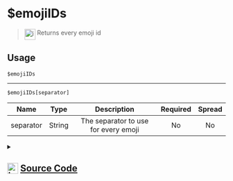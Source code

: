 # $emojiIDs
> <img align="top" src="https://upload.wikimedia.org/wikipedia/commons/thumb/e/e4/Infobox_info_icon.svg/160px-Infobox_info_icon.svg.png?20150409153300" alt="image" width="25" height="auto"> Returns every emoji id
## Usage
```
$emojiIDs
```
---
```
$emojiIDs[separator]
```
| Name | Type | Description | Required | Spread
| :---: | :---: | :---: | :---: | :---: |
separator | String | The separator to use for every emoji | No | No
<details>
<summary>
    
## <img align="top" src="https://cdn4.iconfinder.com/data/icons/iconsimple-logotypes/512/github-512.png" alt="image" width="25" height="auto">  [Source Code](https://github.com/tryforge/ForgeScript-V2/blob/main/src/native/emojiIDs.ts)
    
</summary>
    
```ts
import { ArgType, NativeFunction } from "../structures"

export default new NativeFunction({
    name: "$emojiIDs",
    version: "1.3.0",
    unwrap: true,
    brackets: false,
    description: "Returns every emoji id",
    args: [
        {
            name: "separator",
            description: "The separator to use for every emoji",
            rest: false,
            type: ArgType.String
        }
    ],
    execute(ctx, [ sep ]) {
        return this.success(ctx.client.emojis.cache.map(x => x.id).join(sep ?? ", "))
    },
})
```
    
</details>